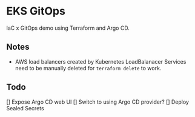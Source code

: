 # EKS GitOps

IaC x GitOps demo using Terraform and Argo CD.

## Notes

- AWS load balancers created by Kubernetes LoadBalanacer Services need to be manually deleted for `terraform delete` to work.

## Todo

[] Expose Argo CD web UI
[] Switch to using Argo CD provider?
[] Deploy Sealed Secrets
